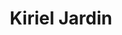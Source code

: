 ---
title: "Kiriel Jardin"
url: /saint-julien-les-villas/kiriel-jardin/
shop: centre de jardinage
---